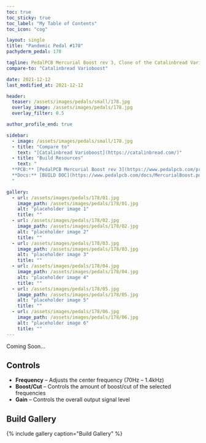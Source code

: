 ```yaml
---
toc: true
toc_sticky: true
toc_label: "My Table of Contents"
toc_icon: "cog"

layout: single
title: "Pandemic Pedal #178"
pachyderm_pedal: 178

tagline: PedalPCB Mercurial Boost rev 3, Clone of the Catalinbread Varioboost<br>"" - 
compare-to: "Catalinbread Varioboost"

date: 2021-12-12
last_modified_at: 2021-12-12

header:
  teaser: /assets/images/pedals/small/178.jpg
  overlay_image: /assets/images/pedals/178.jpg
  overlay_filter: 0.5

author_profile_end: true

sidebar:
  - image: /assets/images/pedals/small/178.jpg
  - title: "Compare to"
    text: "[Catalinbread Varioboost](https://catalinbread.com/)"
  - title: "Build Resources"
    text: "
  **PCB:** [PedalPCB Mercurial Boost rev 3](https://www.pedalpcb.com/product/mercurialboost/)<br>
  **Docs:** [BUILD DOC](https://www.pedalpcb.com/docs/MercurialBoost.pdf)
  "

gallery:
  - url: /assets/images/pedals/178/01.jpg
    image_path: /assets/images/pedals/178/01.jpg
    alt: "placeholder image 1"
    title: ""
  - url: /assets/images/pedals/178/02.jpg
    image_path: /assets/images/pedals/178/02.jpg
    alt: "placeholder image 2"
    title: ""
  - url: /assets/images/pedals/178/03.jpg
    image_path: /assets/images/pedals/178/03.jpg
    alt: "placeholder image 3"
    title: ""
  - url: /assets/images/pedals/178/04.jpg
    image_path: /assets/images/pedals/178/04.jpg
    alt: "placeholder image 4"
    title: ""
  - url: /assets/images/pedals/178/05.jpg
    image_path: /assets/images/pedals/178/05.jpg
    alt: "placeholder image 5"
    title: ""
  - url: /assets/images/pedals/178/06.jpg
    image_path: /assets/images/pedals/178/06.jpg
    alt: "placeholder image 6"
    title: ""
---
```




Coming Soon...

## Controls

* **Frequency** – Adjusts the center frequency (70Hz – 1.4kHz)
* **Boost/Cut** – Controls the amount of boost/cut of the selected frequencies
* **Gain** – Controls the overall output signal level

## Build Gallery

{% include gallery caption="Build Gallery" %}

